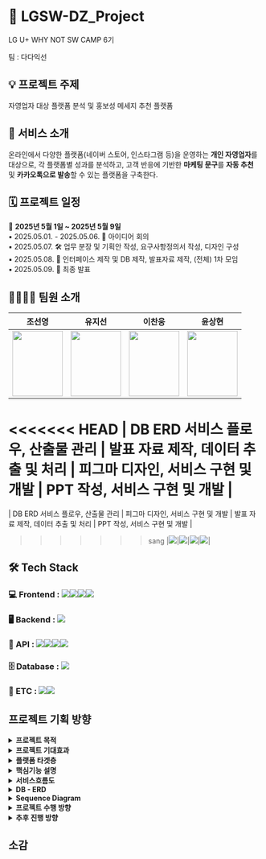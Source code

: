 # 🚀 LGSW-DZ_Project
LG U+ WHY NOT SW CAMP 6기

팀 : 다다익선

## 💡 프로젝트 주제
자영업자 대상 플랫폼 분석 및 홍보성 메세지 추천 플랫폼 

## 📌 서비스 소개

온라인에서 다양한 플랫폼(네이버 스토어, 인스타그램 등)을 운영하는 **개인 자영업자**를 대상으로,
각 플랫폼별 성과를 분석하고, 고객 반응에 기반한 **마케팅 문구**를 **자동 추천** 및 **카카오톡으로 발송**할 수 있는 플랫폼을 구축한다.

## 🗓️ 프로젝트 일정

📅 **2025년 5월 1일 ~ 2025년 5월 9일**
 <br/>
▪ 2025.05.01. - 2025.05.06. 🧠 아이디어 회의
 <br/>
▪ 2025.05.07. 🛠️ 업무 분장 및 기획안 작성, 요구사항정의서 작성, 디자인 구성
 <br/>
▪ 2025.05.08. 🧩 인터페이스 제작 및 DB 제작, 발표자료 제작, (전체) 1차 모임
 <br/>
▪ 2025.05.09. 🎤 최종 발표

## 👨‍👩‍👧‍👦 팀원 소개 

|조선영|유지선|이찬웅|윤상현|
|------|----|----|----|
|<img src="https://github.com/user-attachments/assets/cd76087e-744a-4e2a-9da6-0ea18bd19ea3" width="100" height="130"/>|<img src="https://github.com/user-attachments/assets/4f3faf7b-1ece-4530-ba56-0d1de09548e8" width="100" height="130"/>|<img src="https://github.com/user-attachments/assets/5efe095c-f5fe-45c2-88a9-2e610258a216" width="100" height="130"/>|<img src="https://github.com/user-attachments/assets/700d5ad5-b8c0-464a-95dc-ac9e27ff917a" width="100" height="130"/>|
<<<<<<< HEAD
| DB ERD 서비스 플로우, 산출물 관리 | 발표 자료 제작, 데이터 추출 및 처리 | 피그마 디자인, 서비스 구현 및 개발 | PPT 작성, 서비스 구현 및 개발 |
=======
| DB ERD 서비스 플로우, 산출물 관리 | 피그마 디자인, 서비스 구현 및 개발 | 발표 자료 제작, 데이터 추출 및 처리 | PPT 작성, 서비스 구현 및 개발 |
>>>>>>> sang
|[<img src="https://img.shields.io/badge/GitHub_link-181717?style=for-the-badge&logo=github&logoColor=white"/>](https://github.com/joseonyeong)|[<img src="https://img.shields.io/badge/GitHub_link-181717?style=for-the-badge&logo=github&logoColor=white"/>](https://github.com/yujiseon-git)|[<img src="https://img.shields.io/badge/GitHub_link-181717?style=for-the-badge&logo=github&logoColor=white"/>](https://github.com/whathefu)|[<img src="https://img.shields.io/badge/GitHub_link-181717?style=for-the-badge&logo=github&logoColor=white"/>](https://github.com/sanghyeom)|







## 🛠 Tech Stack

### 💻 Frontend : <img src="https://img.shields.io/badge/Flask-000000?style=for-the-badge&logo=flask&logoColor=white"/><img src="https://img.shields.io/badge/React-61DAFB?style=for-the-badge&logo=react&logoColor=black"/><img src="https://img.shields.io/badge/Figma-F24E1E?style=for-the-badge&logo=figma&logoColor=white"/><img src="https://img.shields.io/badge/React_Native-20232A?style=for-the-badge&logo=react&logoColor=61DAFB"/>

### 🖥 Backend : <img src="https://img.shields.io/badge/Python-3776AB?style=for-the-badge&logo=python&logoColor=white"/>

### 🔗 API : <img src="https://img.shields.io/badge/OpenAI_API-412991?style=for-the-badge&logo=openai&logoColor=white"/><img src="https://img.shields.io/badge/Kakao_API-FFCD00?style=for-the-badge&logo=kakaotalk&logoColor=000000"/><img src="https://img.shields.io/badge/Naver_API-03C75A?style=for-the-badge&logo=naver&logoColor=white"/><img src="https://img.shields.io/badge/Meta_Graph_API-1877F2?style=for-the-badge&logo=facebook&logoColor=white"/>

### 🗄 Database : <img src="https://img.shields.io/badge/MySQL-4479A1?style=for-the-badge&logo=mysql&logoColor=white"/>

### 🧰 ETC : <img src="https://img.shields.io/badge/GitHub-181717?style=for-the-badge&logo=github&logoColor=white"/><img src="https://img.shields.io/badge/Discord-5865F2?style=for-the-badge&logo=discord&logoColor=white"/>

## 프로젝트 기획 방향
<details>
<summary><b> 프로젝트 목적</b></summary>
<br/>
온라인에서 다양한 플랫폼(네이버 스토어, 인스타그램 등)을 운영하는 개인 자영업자를 대상으로, 각 플랫폼별 성과를 분석하고, 고객 반응에 기반한 마케팅 문구를 자동 추천 및 카카오톡으로 발송할 수 있는 플랫폼을 구축한다.
<br/>
플랫폼 가입시 사용자 자신의 채널(스토어) 정보를 등록하며, 이에 따라 홍보 메시지 추천, 발송, 반응 분석까지 자동화한다.
<br/>
추가 정보 등록은 개인 정보 수정에서 추가할 수 있다.
</details>


<details>
<summary> <b>프로젝트 기대효과</b></summary>
<br/>
- 문구 추천 기능으로 마케팅 성과를 개선할 수 있다.
 <br/>
- 플랫폼 운영에 익숙하지 않은 자영업자도 쉽게 마케팅을 활용할 수 있다.
 <br/>
- 자영업자는 해당 플랫폼의 전략 구축이 가능하다.
 <br/>
<br/>
<img src="https://github.com/user-attachments/assets/738e418b-bd45-4ba6-8641-4d9c5e14fd83" alt="[출처: 지표누리 e-나라지표]">
소상공인 시장 경기동향 : https://www.index.go.kr/unity/potal/main/EachDtlPageDetail.do?idx_cd=1199
</details>


<details>
<summary> <b>플랫폼 타겟층</b></summary>
<br/>
- 플랫폼을 운영 중인 자영업자
   (자영업자를 타겟으로 한 해당 서비스는 매년 증가하는 자영업자 수를 대상으로 기획했다.)
<br/>
<br/>
<img src="https://github.com/user-attachments/assets/99d51410-9fc1-4c97-9cdc-dddea4c74bc8" alt="[출처: 자영업자 현황]">
자영업자 현황 : https://www.index.go.kr/unity/potal/main/EachDtlPageDetail.do?idx_cd=2779 
</details>


<details>
<summary> <b>핵심기능 설명</b></summary>
<br/>
<b>[기능 1] </b>
<br/>
사용자가 사용하는 모든 플랫폼에서
어떤 제품이 잘 팔리는 지, 어떤 후기가 많은 지 등을 분석해준다.
<br/>
플랫폼 간 성과 비교 제공한다.
<br/>
<br/>
<br/>
ex) 네이버에선 이 제품이 잘 팔리고 이 연령대가 많다.
인스타에선 다른 제품이 잘 팔리고 이 연령대가 많다.
<br/>
<br/>
<img src="https://github.com/user-attachments/assets/e11662aa-8645-413f-90d2-891546ebd354" alt="[대시보드]">

<br/>
<br/>
<br/>
<br/>
<b>[기능 2]</b>
<br/> 
홍보용 메시지 작성 하여 뉴스/SNS 키워드, 고객들의 반응을 추적 및 분석하여 해당 플랫폼에 최적인 문구를 추천 해 준다.
<br/>
사용자가 수동으로 작성할 수 있으며 수정도 가능하다.
<br/>
추천 문구는 실시간 반응 분석(클릭률, 구매 전환 등)을 기반으로 지속 적으로 개선해준다. 
<br/>
인스타의 경우 제품을 찾기 어려우니, 제품의 경우 제품 링크 넣어 제공해준다.
<br/>
<br/>
<img src="https://github.com/user-attachments/assets/41dcfd6e-5bcf-487c-b818-b5797c8b0a8d" alt="[메세지창]">
<br/>
<br/>
<br/>
<br/>
<b>[기능 3]</b>
<br/>
회원가입 시 사업자 등록증 받아서 실질적인 사업이 이루어지는지 확인한다.
<br/>
<br/>
ex) 네이버 스토어, 인스타 스토어 등
<br/>
<br/>
<img src="https://github.com/user-attachments/assets/435f0fa1-72e4-487f-903a-f15c2090d5c0" alt="[회원가입]">
</details>

<details>
<summary> <b>서비스흐름도</b></summary>
<br/>
<img src="https://github.com/user-attachments/assets/a2b39bf7-a7d6-4a26-b2fd-bb8d90db42c2" alt="[서비스 흐름도]">
</details>


<details>
<summary> <b>DB - ERD </b></summary>
<br/>
<img src="https://github.com/user-attachments/assets/92563603-f362-40bd-a03a-5b6edea600a6" alt="[출처: ERD]">
</details>


<details>
<summary> <b>Sequence Diagram</b> </summary>
<br/>
<img src="https://github.com/user-attachments/assets/a26b1589-d717-4868-a6df-7674f7f1414b" alt="[시퀀스 다이아그램]">
</details>




<details>
<summary> <b>프로젝트 수행 방향</b></summary>
<br/>
1. 플랫폼 연동
<br/>
- API을 활용한 자영업자 플랫폼 연동
<br/>
<br/>
2. 플랫폼 간 성과 비교 제공
<br/>
- 카카오, 네이버, Meta API 및 Python을 활용한 데이터 분석
<br/>
- Word Cloud, Matplotlib, Seaborn 라이브러리를 활용한 시각화 자료 제공
<br/>
<br/>
3. 플랫폼 홍보용 메시지 제공
<br/>
- Open AI 및 MySQL를 활용한 홍보용 메시지 제공
<br/>
<br/>
4. 인터페이스 설계
<br/>
- Flask, React, Figma를 활용한 앱 기반 인터페이스 제작
<br/>
- Python, MySQL를 이용한 안정적이고 효율적인 서버 개발
</details>


<details>
<summary> <b> 추후 진행 방향 </b></summary>
<br/>
향후에는 사용자가 플랫폼에서 AI 추천의 마케팅 문구를 작성하고 ‘올리기’ 버튼을 누르면 인스타그램, 네이버 등의 플랫폼에 자동으로 게시할 수 있는 기능을 구현할 예정이다.
<br/>
또한, AI 기반 추천 키워드 혹은 수동으로 키워드를 입력하면 이를 바탕으로 15초 내외의 짧은 영상 광고를 자동으로 제작하고 해당 영상을 인스타그램 스토리와 네이버 광고, 유튜브 등의 여러 플랫폼 광고로 업로드할 수 있도록 돕는다.
<br/>
고객 반응 데이터를 기반으로 한 문구 추천 시스템과 고객 반응 데이터를 기반으로 수정하며 API 연동을 통해 기능을 구현하고 자영업자가 홍보성 게시물부터 광고까지 간편하게 게시할 수 있도록 돕는다.
</details>


## 소감 